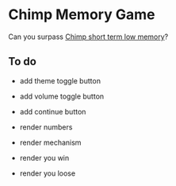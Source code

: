 # Chimp Memory Game

Can you surpass [Chimp short term low memory](https://www.youtube.com/watch?v=qyJomdyjyvM)?

## To do

- add theme toggle button
- add volume toggle button

- add continue button
- render numbers
- render mechanism
- render you win
- render you loose

